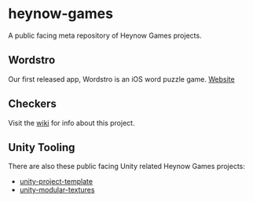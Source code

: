 # heynow-games
A public facing meta repository of Heynow Games projects.

## Wordstro

Our first released app, Wordstro is an iOS word puzzle game. [Website](http://wordstro.com)

## Checkers

Visit the [wiki](https://github.com/jkoutavas/heynow-games/wiki/Checkers) for info about this project.

## Unity Tooling

There are also these public facing Unity related Heynow Games projects:

* [unity-project-template](https://github.com/jkoutavas/unity-project-template)
* [unity-modular-textures](https://github.com/jkoutavas/unity-modular-textures)
